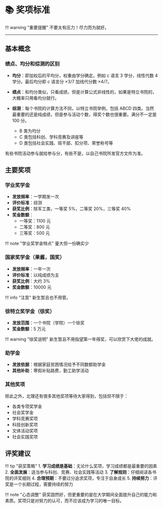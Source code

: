 # 📚 奖项标准

!!! warning "重要提醒"
不要太有压力！尽力而为就好。

---

## 基本概念

### 绩点、均分和综测的区别

- **均分**：即加权后的平均分，权重由学分确定。例如 c 语言 3 学分，线性代数 4 学分。最后均分即 c 语言分 ×3/7 加线代分数 ×4/7。

- **绩点**：和均分类似，只看成绩，但是计算公式非线性的，如果是特立书院的，大概率只用看均分就行。

- **综测**：每个书院的计算方法不同，以特立书院举例，包括 ABCD 四类。当然最重要的还是纯成绩，但是参与活动个数，得奖个数也很重要。满分不一定是 100 分。
  - B 类为均分
  - C 类包括科创、学科竞赛及讲座等
  - D 类包括社会实践、班干部、扣分项、荣誉称号等

有些书院活动参与就给参与分，有些不是，以自己书院所发官方文件为准。

## 主要奖项

### 学业奖学金

- **发放频率**：一学期发一次
- **评价标准**：综测
- **获奖比例**：除军工类，一等奖 5%，二等奖 20%，三等奖 40%
- **奖金数额**：
  - 一等奖：1100 元
  - 二等奖：800 元
  - 三等奖：500 元

!!! note "学业奖学金特点"
量大但一份确实少

### 国家奖学金（果酱，国奖）

- **发放频率**：一年一次
- **评价标准**：以纯成绩为主
- **获奖比例**：大约 3%
- **奖金数额**：10000 元

!!! info "注意"
新生暂且也不用管。

### 徐特立奖学金（徐奖）

- **发放范围**：一个书院（学院）一个徐奖
- **奖金数额**：5 万元

!!! warning "徐奖说明"
新生暂且不用指望第一年得奖，可以欣赏下大佬的成就。

### 助学金

- **发放依据**：根据家庭贫困情况给予不同数额助学金
- **其他补助**：寒假补贴路费，勤工助学活动

### 其他奖项

除此之外，北理还有很多其他奖项等待大家得到，包括但不限于：

- 各类专项奖学金
- 社会奖学金
- 学科竞赛奖项
- 科技创新奖项
- 文体活动奖项
- 社会实践奖项

## 评奖建议

!!! tip "获奖策略" 1. **学习成绩是基础**：无论什么奖项，学习成绩都是最重要的因素 2. **全面发展**：适当参与科创、竞赛、社会实践等活动 3. **了解规则**：仔细阅读各书院的评奖细则 4. **合理预期**：不要过分追求奖项，专注于自身成长 5. **持续努力**：评奖是一个长期过程，需要持续的努力

!!! note "心态调整"
获奖固然好，但更重要的是在大学期间全面提升自己的能力和素质。奖项只是对努力的认可，而不应该成为学习的唯一目标。
